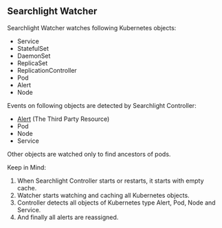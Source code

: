 ## Searchlight Watcher

Searchlight Watcher watches following Kubernetes objects:

* Service
* StatefulSet
* DaemonSet
* ReplicaSet
* ReplicationController
* Pod
* Alert
* Node

Events on following objects are detected by Searchlight Controller:

* [Alert](../user-guide/alert-object.md) (The Third Party Resource)
* Pod
* Node
* Service

Other objects are watched only to find ancestors of pods.

Keep in Mind:

1. When Searchlight Controller starts or restarts, it starts with empty cache.
2. Watcher starts watching and caching all Kubernetes objects.
3. Controller detects all objects of Kubernetes type Alert, Pod, Node and Service.
4. And finally all alerts are reassigned.
